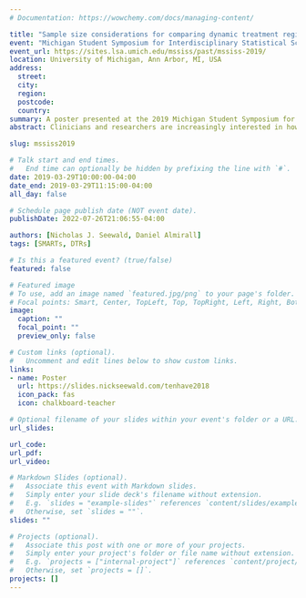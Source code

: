 ```yaml
---
# Documentation: https://wowchemy.com/docs/managing-content/

title: "Sample size considerations for comparing dynamic treatment regimens in a sequential multiple-assignment randomized trial with a continuous longitudinal outcome"
event: "Michigan Student Symposium for Interdisciplinary Statistical Sciences"
event_url: https://sites.lsa.umich.edu/mssiss/past/mssiss-2019/
location: University of Michigan, Ann Arbor, MI, USA
address:
  street:
  city:
  region:
  postcode:
  country:
summary: A poster presented at the 2019 Michigan Student Symposium for Interdisciplinary Statistical Sciences.
abstract: Clinicians and researchers are increasingly interested in how best to individualize interventions. A dynamic treatment regimen (DTR) is a sequence of pre-specified decision rules which guide the delivery of a course of treatments that is tailored to the changing needs of the individual. The sequential multiple-assignment randomized trial (SMART) is a research tool that can be used to inform the construction of effective DTRs. We introduce sample size formulae for SMARTs in which the primary aim is to compare two embedded DTRs using a continuous repeated-measures outcome collected at three time points throughout the study. The method is based on a longitudinal analysis that accounts for unique features of a SMART, including modeling constraints and the over/under-representation of different sequences of treatment among participants. We also extend the method to choose both sample size and the number of measurement occasions in a SMART in order to maximize statistical power subject to a budget constraint. We illustrate the method using ENGAGE, a SMART aimed at developing a DTR for re-engaging patients with alcohol and/or cocaine use disorders who have dropped out of treatment.

slug: mssiss2019

# Talk start and end times.
#   End time can optionally be hidden by prefixing the line with `#`.
date: 2019-03-29T10:00:00-04:00
date_end: 2019-03-29T11:15:00-04:00
all_day: false

# Schedule page publish date (NOT event date).
publishDate: 2022-07-26T21:06:55-04:00

authors: [Nicholas J. Seewald, Daniel Almirall]
tags: [SMARTs, DTRs]

# Is this a featured event? (true/false)
featured: false

# Featured image
# To use, add an image named `featured.jpg/png` to your page's folder. 
# Focal points: Smart, Center, TopLeft, Top, TopRight, Left, Right, BottomLeft, Bottom, BottomRight.
image:
  caption: ""
  focal_point: ""
  preview_only: false

# Custom links (optional).
#   Uncomment and edit lines below to show custom links.
links:
- name: Poster
  url: https://slides.nickseewald.com/tenhave2018
  icon_pack: fas
  icon: chalkboard-teacher

# Optional filename of your slides within your event's folder or a URL.
url_slides:

url_code:
url_pdf:
url_video:

# Markdown Slides (optional).
#   Associate this event with Markdown slides.
#   Simply enter your slide deck's filename without extension.
#   E.g. `slides = "example-slides"` references `content/slides/example-slides.md`.
#   Otherwise, set `slides = ""`.
slides: ""

# Projects (optional).
#   Associate this post with one or more of your projects.
#   Simply enter your project's folder or file name without extension.
#   E.g. `projects = ["internal-project"]` references `content/project/deep-learning/index.md`.
#   Otherwise, set `projects = []`.
projects: []
---
```


